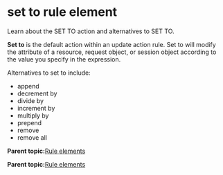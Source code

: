 # set to rule element

Learn about the SET TO action and alternatives to SET TO.

**Set to** is the default action within an update action rule. Set to will modify the attribute of a resource, request object, or session object according to the value you specify in the expression.

Alternatives to set to include:

-   append
-   decrement by
-   divide by
-   increment by
-   multiply by
-   prepend
-   remove
-   remove all

**Parent topic:**[Rule elements](../pzn/pzn_rule_elements.md)

**Parent topic:**[Rule elements](../pzn/pzn_rule_elements.md)

